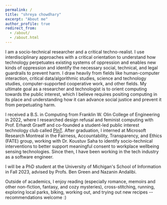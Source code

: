 ```yaml
---
permalink: /
title: "shreya chowdhary"
excerpt: "About me"
author_profile: true
redirect_from: 
  - /about/
  - /about.html
---
```

I am a socio-technical researcher and a critical techno-realist. I use interdisciplinary approaches with a critical orientation to understand how technology perpetuates existing systems of oppression and enables new kinds of oppression and identify the necessary social, technical, and legal guardrails to prevent harm. I draw heavily from fields like human-computer interaction, critical data/algorithmic studies, science and technology studies, computer-supported cooperative work, and other fields. My ultimate goal as a researcher and technologist is to orient computing towards the public interest, which I believe requires positing computing in its place and understanding how it can advance social justice and prevent it from perpetuating harm.

I received a B.S. in Computing from Franklin W. Olin College of Engineering in 2022, where I researched design refusal and feminist computing with Prof. Erhardt Graeff and co-founded a student-led public interest technology club called [PInT](pint.olin.edu). After graduation, I interned at Microsoft Research Montreal in the Fairness, Accountability, Transparency, and Ethics (FATE) group, working with Dr. Koustuv Saha to identify socio-technical interventions to better support meaningful consent to workplace wellbeing sensing technologies. Since then, I have been working in the tech industry as a software engineer.

I will be a PhD student at the University of Michigan's School of Information in Fall 2023, advised by Profs. Ben Green and Nazanin Andalibi.

Outside of academics, I enjoy reading (especially romance, memoirs and other non-fiction, fantasy, and cozy mysteries), cross-stitching, running, exploring local parks, biking, working out, and trying out new recipes -- recommendations welcome :)
